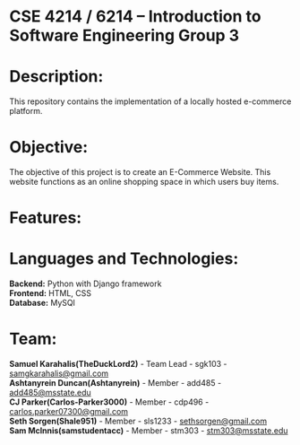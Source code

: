 # CSE 4214 / 6214 – Introduction to Software Engineering Group 3 

# **Description:**  
This repository contains the implementation of a locally hosted e-commerce platform. 

# **Objective:**
The objective of this project is to create an E-Commerce Website. This website functions as an online shopping space in which users buy items.

# **Features:**


# **Languages and Technologies:**
**Backend:** Python with Django framework  
**Frontend:** HTML, CSS  
**Database:** MySQl   

# **Team:**  
**Samuel Karahalis(TheDuckLord2)** - Team Lead - sgk103 - samgkarahalis@gmail.com  
**Ashtanyrein Duncan(Ashtanyrein)** - Member - add485 - add485@msstate.edu  
**CJ Parker(Carlos-Parker3000)** - Member - cdp496 - carlos.parker07300@gmail.com  
**Seth Sorgen(Shale951)** - Member - sls1233 - sethsorgen@gmail.com  
**Sam Mclnnis(samstudentacc)** - Member - stm303 - stm303@msstate.edu 

